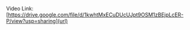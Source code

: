 Video Link: [https://drive.google.com/file/d/1kwhtMxECuDUcUJpt9OSM1zBEjpLcER-P/view?usp=sharing](url)
